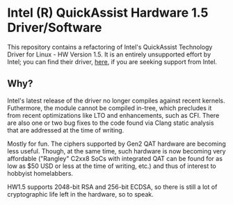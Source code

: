 # Intel (R) QuickAssist Hardware 1.5 Driver/Software
This repository contains a refactoring of Intel's QuickAssist Technology Driver
for Linux - HW Version 1.5. It is an entirely unsupported effort by Intel; you
can find their driver, [here](https://www.intel.com/content/www/us/en/download/708765/intel-quickassist-technology-driver-for-linux-hw-version-1-5.html),
if you are seeking support from Intel.

## Why?
Intel's latest release of the driver no longer compiles against recent kernels.
Futhermore, the module cannot be compiled in-tree, which precludes it from
recent optimizations like LTO and enhancements, such as CFI. There are also
one or two bug fixes to the code found via Clang static analysis that are
addressed at the time of writing.

Mostly for fun. The ciphers supported by Gen2 QAT hardware are becoming less
useful. Though, at the same time, such hardware is now becoming very
affordable ("Rangley" C2xx8 SoCs with integrated QAT can be found for as low
as $50 USD or less at the time of writing, etc.) and thus of interest to
hobbyist homelabbers.

HW1.5 supports 2048-bit RSA and 256-bit ECDSA, so there is still a lot of
cryptographic life left in the hardware, so to speak.
